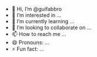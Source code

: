- 👋 Hi, I’m @guifabbro
- 👀 I’m interested in ...
- 🌱 I’m currently learning ...
- 💞️ I’m looking to collaborate on ...
- 📫 How to reach me ...
- 😄 Pronouns: ...
- ⚡ Fun fact: ...

<!---
guifabbro/guifabbro is a ✨ special ✨ repository because its `README.md` (this file) appears on your GitHub profile.
You can click the Preview link to take a look at your changes.
--->
